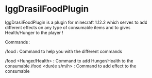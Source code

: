 # IggDrasilFoodPlugin
IggDrasilFoodPlugin is a plugin for minecraft 1.12.2 which serves to add different effects on any type of consumable items and to gives Health/Hunger to the player !


Commands : 

/food : Command to help you with the different commands

/food <ligne> <Hunger/Health> <valeur> <couleur> : Command to add Hunger/Health to the consumable
/food  <ligne> <effet> <Niv effet> <durée s/m/h> <couleur> : Command to add effect to the consumable
